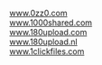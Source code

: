 www.0zz0.com<br>
www.1000shared.com<br>
www.180upload.com<br>
www.180upload.nl<br>
www.1clickfiles.com<br>
